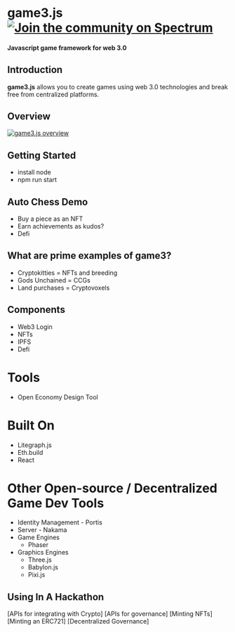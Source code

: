 game3.js [![Join the community on Spectrum](https://img.shields.io/badge/join%20the%20community-on%20spectrum-blue.svg?style=flat-square&colorB=3818E5)](https://spectrum.chat/game3-js)
====
#### Javascript game framework for web 3.0

Introduction
----
**game3.js** allows you to create games using web 3.0 technologies and break free from centralized platforms. 

## Overview
[![game3.js overview](https://docs.google.com/drawings/d/e/2PACX-1vRzF6Ws2C2BXrQAIcSi-XWQLYrgxnEQ2-Z1xCdN2MERA12LAdxllNVqNmRh4xdBSq6LRx2KX4M-7vWW/pub?w=960&amp;h=720)][overview]

## Getting Started
  * install node
  * npm run start

## Auto Chess Demo
  * Buy a piece as an NFT
  * Earn achievements as kudos?
  * Defi

## What are prime examples of game3?
  * Cryptokitties = NFTs and breeding
  * Gods Unchained = CCGs
  * Land purchases = Cryptovoxels

## Components
  * Web3 Login
  * NFTs
  * IPFS
  * Defi

# Tools
  * Open Economy Design Tool

# Built On
  * Litegraph.js
  * Eth.build
  * React

# Other Open-source / Decentralized Game Dev Tools
  * Identity Management - Portis
  * Server - Nakama
  * Game Engines
    - Phaser
 * Graphics Engines
     - Three.js
     - Babylon.js
     - Pixi.js

## Using In A Hackathon
[APIs for integrating with Crypto]
[APIs for governance]
[Minting NFTs]
[Minting an ERC721]
[Decentralized Governance]

[overview]: (https://docs.google.com/drawings/d/1aUSMeocqC4oyyutpTRau8Zaz0Bd4oMRcr8css3sCgcM/edit?usp=sharing)

